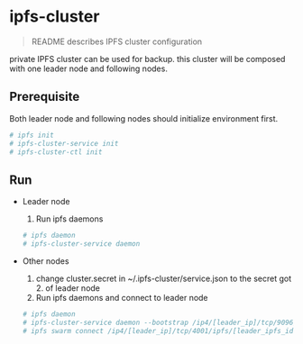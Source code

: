 # ipfs-cluster

> README describes IPFS cluster configuration

private IPFS cluster can be used for backup. this cluster will be composed with one leader node and following nodes.

## Prerequisite

Both leader node and following nodes should initialize environment first.
```bash
# ipfs init
# ipfs-cluster-service init
# ipfs-cluster-ctl init
```

## Run
- Leader node
  1. Run ipfs daemons
  ```bash
  # ipfs daemon
  # ipfs-cluster-service daemon
  ```

- Other nodes
  1. change cluster.secret in ~/.ipfs-cluster/service.json to the secret got 2. of leader node
  2. Run ipfs daemons and connect to leader node
  ```bash
  # ipfs daemon
  # ipfs-cluster-service daemon --bootstrap /ip4/[leader_ip]‌‌‌‌‌‌‌‌/tcp/9096/ipfs/[leader_cluster_id]
  # ipfs swarm connect /ip4/[leader_ip]‌‌‌‌‌‌‌‌/tcp/4001/ipfs/[leader_ipfs_id]
  ```
